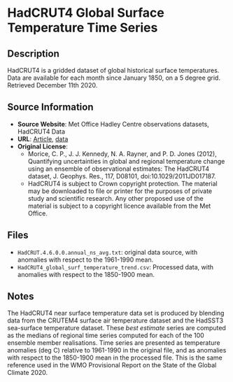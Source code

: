 
# HadCRUT4 Global Surface Temperature Time Series

## Description
HadCRUT4 is a gridded dataset of global historical surface temperatures. Data are available for each month since January 1850, on a 5 degree grid. Retrieved December 11th 2020.

## Source Information
* **Source Website**: Met Office Hadley Centre observations datasets, HadCRUT4 Data
* **URL**: [Article](https://doi.org/10.1029/2011JD017187), [data](https://www.metoffice.gov.uk/hadobs/hadcrut4/data/current/download.html)
* **Original License**:
  - Morice, C. P., J. J. Kennedy, N. A. Rayner, and P. D. Jones (2012), Quantifying uncertainties in global and regional temperature change using an ensemble of observational estimates: The HadCRUT4 dataset, J. Geophys. Res., 117, D08101, doi:10.1029/2011JD017187.
  - HadCRUT4 is subject to Crown copyright protection. The material may be downloaded to file or printer for the purposes of private study and scientific research. Any other proposed use of the material is subject to a copyright licence available from the Met Office.

## Files
* `HadCRUT.4.6.0.0.annual_ns_avg.txt`: original data source, with anomalies with respect to the 1961-1990 mean.
* `HadCRUT4_global_surf_temperature_trend.csv`: Processed data, with anomalies with respect to the 1850-1900 mean.

## Notes
The HadCRUT4 near surface temperature data set is produced by blending data from the CRUTEM4 surface air temperature dataset and the HadSST3 sea-surface temperature dataset. These *best estimate* series are computed as the medians of regional time series computed for each of the 100 ensemble member realisations. Time series are presented as temperature anomalies (deg C) relative to 1961-1990 in the original file, and as anomalies with respect to the 1850-1900 mean in the processed file. This is the same reference used in the WMO Provisional Report on the State of the Global Climate 2020.


